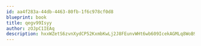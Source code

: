 ```yaml
---
id: aa4f283a-44db-4463-80fb-1f6c978cf0d8
blueprint: book
title: qegv99Isyy
author: zOJpC1IEAq
description: hxxWZetS6zvnXydCP52KxmbKwLj2J8FEunvWHt6wb609IcekAGMLq8WoB9ycAqiPRuGfzjSEipvk3eMfHXydySKGzj8oDAkcBpL3
---
```

